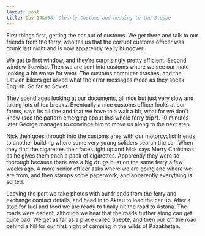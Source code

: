 ```yaml
---
layout: post
title: Day 14&#58; Clearly Customs and heading to the Steppe
---
```


First things first, getting the car out of customs. We get there and talk to our friends from the ferry, who tell us that the corrupt customs officer was drunk last night and is now apparently really hungover.

We get to first window, and they're surprisingly pretty efficient. Second window likewise. Then we are sent into customs where we see our mate looking a bit worse for wear. The customs computer crashes, and the Latvian bikers get asked what the error messages mean as they speak English. So far so Soviet.

They spend ages looking at our documents, all nice but just very slow and taking lots of tea breaks. Eventually a nice customs officer looks at our forms, says its all fine and that we have to a wait a bit, what for we don't know (see the pattern emerging about this whole ferry trip?). 10 minutes later George manages to convince him to move us along to the next step. 

Nick then goes through into the customs area with our motorcyclist friends to another building where some very young soliders search the car. When they find the cigarettes their faces light up and Nick says Merry Christmas as he gives them each a pack of cigarettes. Apparently they were so thorough because there was a big drugs bust on the same ferry a few weeks ago. A more senior officer asks where we are going and where we are from, and then stamps some paperwork, and apparently everything is sorted.

Leaving the port we take photos with our friends from the ferry and exchange contact details, and head in to Aktau to load the car up. After a stop for fuel and food we are ready to finally hit the road to Astana. The roads were decent, although we hear that the roads further along can get quite bad. We get as far as a place called Shepte, and then pull off the road behind a hill for our first night of camping in the wilds of Kazakhstan.

